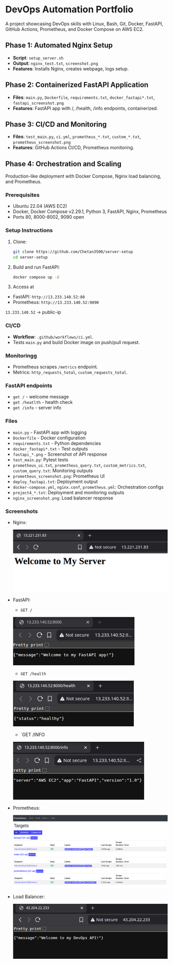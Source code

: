 # DevOps Automation Portfolio

A project showcasing DevOps skills with Linux, Bash, Git, Docker, FastAPI, GitHub Actions, Prometheus, and Docker Compose on AWS EC2.

## Phase 1: Automated Nginx Setup
- **Script**: `setup_server.sh`
- **Output**: `nginx_test.txt`, `screenshot.png`
- **Features**: Installs Nginx, creates webpage, logs setup.

## Phase 2: Containerized FastAPI Application
- **Files**: `main.py`, `Dockerfile`, `requirements.txt`, `docker_fastapi*.txt`, `fastapi_screenshot.png`
- **Features**: FastAPI app with /, /health, /info endpoints, containerized.

## Phase 3: CI/CD and Monitoring
- **Files**: `test_main.py`, `ci.yml`, `prometheus_*.txt`, `custom_*.txt`, `prometheus_screenshot.png`
- **Features**: GitHub Actions CI/CD, Prometheus monitoring.

## Phase 4: Orchestration and Scaling
Production-like deployment with Docker Compose, Nginx load balancing, and Prometheus.

### Prerequisites
- Ubuntu 22.04 (AWS EC2)
- Docker, Docker Compose v2.29.1, Python 3, FastAPI, Nginx, Prometheus
- Ports 80, 8000-8002, 9090 open

### Setup Instructions
1. Clone:
   ```bash
   git clone https://github.com/Chetan3500/server-setup
   cd server-setup
   ```
2. Build and run FastAPI:
    ```bash
    docker compose up -d
    ```
3. Access at

- FastAPI: `http://13.233.140.52:80`
- Prometheus: `http://13.233.140.52:9090`

`13.233.140.52` -> public-ip

### CI/CD

- **Workflow**: `.github/workflows/ci.yml`.
- Tests `main.py` and build Docker image on push/pull request.

### Monitoringg

- Prometheus scrapes `/metrics` endpoint.
- Metrics: `http_requests_total`, `custom_requests_total`.

### FastAPI endpoints

- `get /` - welcome message
- `get /heatlth` - health check
- `get /info` - server info

### Files

- `main.py` - FastAPI app with logging
- `Dockerfile` - Docker configuration
- `requirements.txt` - Python dependencies
- `docker_fastapi*.txt` - Test outputs
- `fastapi_*.png` - Screenshot of API response
- `test_main.py`: Pytest tests
- `prometheus_ui.txt`, `prometheus_query.txt`, `custom_metrics.txt`, `custom_query.txt`: Monitoring outputs
- `prometheus_screenshot.png`: Prometheus UI
- `deploy_fastapi.txt`: Deployment output
- `docker-compose.yml`, `nginx.conf`, `prometheus.yml`: Orchestration configs
- `project4_*.txt`: Deployment and monitoring outputs
- `nginx_screenshot.png`: Load balancer response

### Screenshots

- Nginx:

    ![](./Screenshot_2025-08-27_14-27-09.png)

- FastAPI:
    
    - `GET /`

    ![](./fastapi_root.png)
    
    - `GET /health`
    
    ![](./fastapi_health.png)
    
    - `GET /INFO
    
    ![](./fastapi_info.png)

- Prometheus:

    ![](./prometheus_screenshot.png)

- Load Balancer:

    ![](./nginx_screenshot.png)

